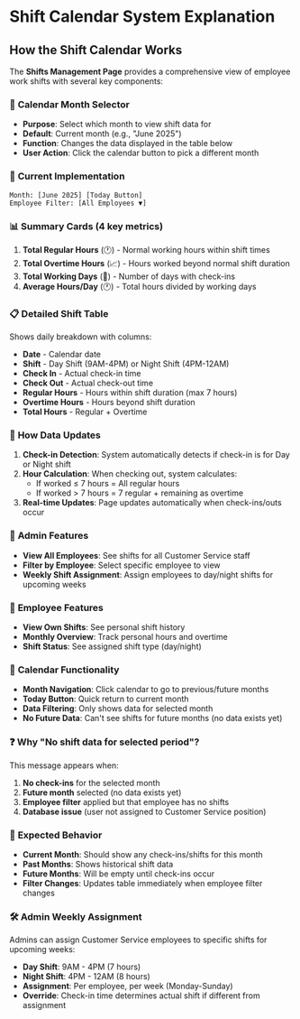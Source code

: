 # Shift Calendar System Explanation

## How the Shift Calendar Works

The **Shifts Management Page** provides a comprehensive view of employee work shifts with several key components:

### 📅 **Calendar Month Selector**
- **Purpose**: Select which month to view shift data for
- **Default**: Current month (e.g., "June 2025")
- **Function**: Changes the data displayed in the table below
- **User Action**: Click the calendar button to pick a different month

### 🎯 **Current Implementation**
```
Month: [June 2025] [Today Button]
Employee Filter: [All Employees ▼]
```

### 📊 **Summary Cards** (4 key metrics)
1. **Total Regular Hours** (🕐) - Normal working hours within shift times
2. **Total Overtime Hours** (📈) - Hours worked beyond normal shift duration  
3. **Total Working Days** (👥) - Number of days with check-ins
4. **Average Hours/Day** (🕐) - Total hours divided by working days

### 📋 **Detailed Shift Table**
Shows daily breakdown with columns:
- **Date** - Calendar date
- **Shift** - Day Shift (9AM-4PM) or Night Shift (4PM-12AM)
- **Check In** - Actual check-in time
- **Check Out** - Actual check-out time  
- **Regular Hours** - Hours within shift duration (max 7 hours)
- **Overtime Hours** - Hours beyond shift duration
- **Total Hours** - Regular + Overtime

### 🔄 **How Data Updates**
1. **Check-in Detection**: System automatically detects if check-in is for Day or Night shift
2. **Hour Calculation**: When checking out, system calculates:
   - If worked ≤ 7 hours = All regular hours
   - If worked > 7 hours = 7 regular + remaining as overtime
3. **Real-time Updates**: Page updates automatically when check-ins/outs occur

### 👑 **Admin Features**
- **View All Employees**: See shifts for all Customer Service staff
- **Filter by Employee**: Select specific employee to view
- **Weekly Shift Assignment**: Assign employees to day/night shifts for upcoming weeks

### 👤 **Employee Features**  
- **View Own Shifts**: See personal shift history
- **Monthly Overview**: Track personal hours and overtime
- **Shift Status**: See assigned shift type (day/night)

### 🔧 **Calendar Functionality**
- **Month Navigation**: Click calendar to go to previous/future months
- **Today Button**: Quick return to current month
- **Data Filtering**: Only shows data for selected month
- **No Future Data**: Can't see shifts for future months (no data exists yet)

### ❓ **Why "No shift data for selected period"?**
This message appears when:
1. **No check-ins** for the selected month
2. **Future month** selected (no data exists yet)
3. **Employee filter** applied but that employee has no shifts
4. **Database issue** (user not assigned to Customer Service position)

### 🎯 **Expected Behavior**
- **Current Month**: Should show any check-ins/shifts for this month
- **Past Months**: Shows historical shift data
- **Future Months**: Will be empty until check-ins occur
- **Filter Changes**: Updates table immediately when employee filter changes

### 🛠 **Admin Weekly Assignment**
Admins can assign Customer Service employees to specific shifts for upcoming weeks:
- **Day Shift**: 9AM - 4PM (7 hours)
- **Night Shift**: 4PM - 12AM (8 hours)  
- **Assignment**: Per employee, per week (Monday-Sunday)
- **Override**: Check-in time determines actual shift if different from assignment 